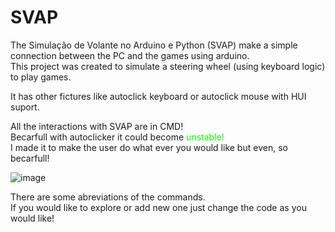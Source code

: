 # SVAP
The Simulação de Volante no Arduino e Python (SVAP) make a simple connection between the PC and the games using arduino.  
This project was created to simulate a steering wheel (using keyboard logic) to play games.  
  
It has other fictures like autoclick keyboard or autoclick mouse with HUI suport.  
  
All the interactions with SVAP are in CMD!  
Becarfull with autoclicker it could become <span style="color:#00ff00"> unstable!</span>  
I made it to make the user do what ever you would like but even, so becarfull!  
  
![image](https://github.com/user-attachments/assets/77e7fe60-0150-49f7-905a-e288aaf7a28e)  
  
There are some abreviations of the commands.  
If you would like to explore or add new one just change the code as you would like!  
